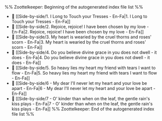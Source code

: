 %% Zoottelkeeper: Beginning of the autogenerated index file list  %%
- 📄 [[Side-by-side/1. I Long to Touch your Tresses - En-Fa|1. I Long to Touch your Tresses - En-Fa]]
- 📄 [[Side-by-side/2. Rejoice, rejoice! I have been chosen by my love - En-Fa|2. Rejoice, rejoice! I have been chosen by my love - En-Fa]]
- 📄 [[Side-by-side/3. My heart is wearied by the cruel thorns and roses' scorn - En-Fa|3. My heart is wearied by the cruel thorns and roses' scorn - En-Fa]]
- 📄 [[Side-by-side/4. Do you believe divine grace in you does not dwell - it does - En-Fa|4. Do you believe divine grace in you does not dwell - it does - En-Fa]]
- 📄 [[Side-by-side/5. So heavy lies my heart my friend with tears I want to flow - En-Fa|5. So heavy lies my heart my friend with tears I want to flow - En-Fa]]
- 📄 [[Side-by-side/6 - My dear I'll never let my heart and your love be apart - En-Fa|6 - My dear I'll never let my heart and your love be apart - En-Fa]]
- 📄 [[Side-by-side/7 - O' kinder than when on the leaf, the gentle rain's kiss plays - En-Fa|7 - O' kinder than when on the leaf, the gentle rain's kiss plays - En-Fa]]
%% Zoottelkeeper: End of the autogenerated index file list  %%
